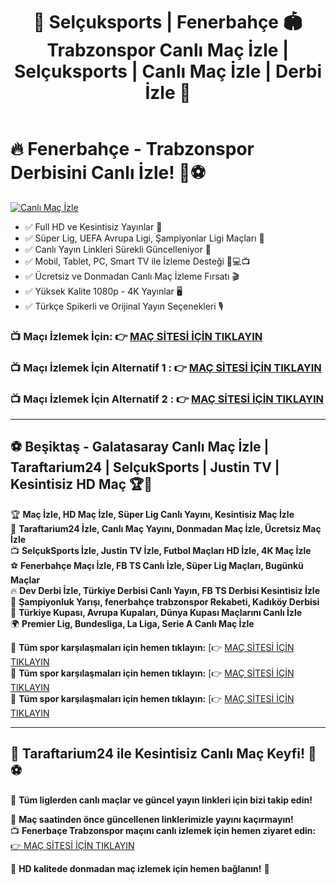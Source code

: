 <header>


# 🎇 Selçuksports | Fenerbahçe 🏟️ Trabzonspor Canlı Maç İzle | Selçuksports | Canlı Maç İzle | Derbi İzle 🎯



</header>



# 🔥 Fenerbahçe - Trabzonspor  Derbisini Canlı İzle! 🎤⚽
[![Canlı Maç İzle](https://i.ibb.co/Cs6cN3Gh/images.png)](http://www.ligtvizlesene50.one)  


- ✅ Full HD ve Kesintisiz Yayınlar 📡
- ✅ Süper Lig, UEFA Avrupa Ligi, Şampiyonlar Ligi Maçları 🏅
- ✅ Canlı Yayın Linkleri Sürekli Güncelleniyor 🔄
- ✅ Mobil, Tablet, PC, Smart TV ile İzleme Desteği 📱💻📺
- ✅ Ücretsiz ve Donmadan Canlı Maç İzleme Fırsatı 🎬
- ✅ Yüksek Kalite 1080p - 4K Yayınlar 🖥️
- ✅ Türkçe Spikerli ve Orijinal Yayın Seçenekleri 🎙️


### 📺 Maçı İzlemek İçin: 👉 [MAÇ SİTESİ İÇİN TIKLAYIN](http://www.ligtvizlesene50.one)
### 📺 Maçı İzlemek İçin Alternatif 1 : 👉 [MAÇ SİTESİ İÇİN TIKLAYIN](http://www.canlimacizle26.fr)
### 📺 Maçı İzlemek İçin Alternatif 2 : 👉 [MAÇ SİTESİ İÇİN TIKLAYIN](http://www.nazifspor31.one)
---

## ⚽ **Beşiktaş - Galatasaray Canlı Maç İzle | Taraftarium24 | SelçukSports | Justin TV | Kesintisiz HD Maç** 🏆📡

🏆 **Maç İzle, HD Maç İzle, Süper Lig Canlı Yayını, Kesintisiz Maç İzle**  
📡 **Taraftarium24 İzle, Canlı Maç Yayını, Donmadan Maç İzle, Ücretsiz Maç İzle**  
📺 **SelçukSports İzle, Justin TV İzle, Futbol Maçları HD İzle, 4K Maç İzle**  
⚽ **Fenerbahçe Maçı İzle, FB TS Canlı İzle, Süper Lig Maçları, Bugünkü Maçlar**  
🔥 **Dev Derbi İzle, Türkiye Derbisi Canlı Yayın, FB TS Derbisi Kesintisiz İzle**  
🏅 **Şampiyonluk Yarışı, fenerbahçe trabzonspor Rekabeti, Kadıköy Derbisi**  
📌 **Türkiye Kupası, Avrupa Kupaları, Dünya Kupası Maçlarını Canlı İzle**  
🌍 **Premier Lig, Bundesliga, La Liga, Serie A Canlı Maç İzle**  

📌 **Tüm spor karşılaşmaları için hemen tıklayın:** [👉 [MAÇ SİTESİ İÇİN TIKLAYIN](http://www.ligtvizlesene50.info)
<br>
📌 **Tüm spor karşılaşmaları için hemen tıklayın:** [👉 [MAÇ SİTESİ İÇİN TIKLAYIN](http://www.canlimacizle26.fr)
<br>
📌 **Tüm spor karşılaşmaları için hemen tıklayın:** [👉 [MAÇ SİTESİ İÇİN TIKLAYIN](http://www.nazifspor31.one)


---

## 🚀 **Taraftarium24 ile Kesintisiz Canlı Maç Keyfi!** 🎯⚽

🏅 **Tüm liglerden canlı maçlar ve güncel yayın linkleri için bizi takip edin!**

📢 **Maç saatinden önce güncellenen linklerimizle yayını kaçırmayın!**  
📺 **Fenerbaçe  Trabzonspor maçını canlı izlemek için hemen ziyaret edin:** [👉 MAÇ SİTESİ İÇİN TIKLAYIN](http://www.ligtvizlesene50.info)  

🌟 **HD kalitede donmadan maç izlemek için hemen bağlanın!** 🎉
